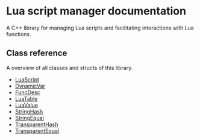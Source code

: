 # Lua script manager documentation

A C++ library for managing Lua scripts and facilitating interactions with Lua functions.

## Class reference

A overview of all classes and structs of this library.

- [LuaScript](class/script.MD)
- [DynamicVar](class/dynamicvar.MD)
- [FuncDesc](class/funcdisc.MD)
- [LuaTable](class/luatable.MD)
- [LuaValue](class/luavalue.MD)
- [StringHash](class/stringhash.MD)
- [StringEqual](class/stringequal.MD)
- [TransparentHash](class/transparenthash.MD)
- [TransparentEqual](class/transparentequal.MD)
